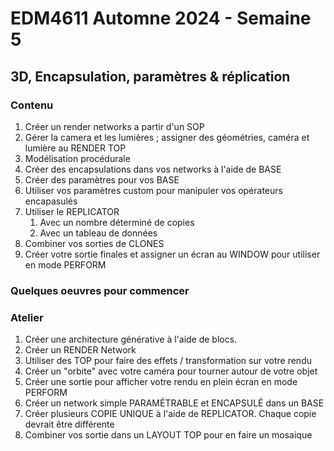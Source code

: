 # EDM4611 Automne 2024 - Semaine 5 
## 3D, Encapsulation, paramètres & réplication

### Contenu
1. Créer un render networks a partir d'un SOP 
2. Gérer la camera et les lumières ; assigner des géométries, caméra et lumière au RENDER TOP 
3. Modélisation procédurale
4. Créer des encapsulations dans vos networks à l'aide de BASE
5. Créer des paramètres pour vos BASE 
6. Utiliser vos paramètres custom pour manipuler vos opérateurs encapasulés 
7. Utiliser le REPLICATOR
	1. Avec un nombre déterminé de copies
	2. Avec un tableau de données 
8. Combiner vos sorties de CLONES 
9. Créer votre sortie finales et assigner un écran au WINDOW pour utiliser en mode PERFORM 

### Quelques oeuvres pour commencer 

### Atelier 
1. Créer une architecture générative à l'aide de blocs.
2. Créer un RENDER Network 
3. Utiliser des TOP pour faire des effets / transformation sur votre rendu
4. Créer un "orbite" avec votre caméra pour tourner autour de votre objet 
5. Créer une sortie pour afficher votre rendu en plein écran en mode PERFORM
6. Créer un network simple PARAMÉTRABLE et ENCAPSULÉ dans un BASE
7. Créer plusieurs COPIE UNIQUE à l'aide de REPLICATOR. Chaque copie devrait être différente
8. Combiner vos sortie dans un LAYOUT TOP pour en faire un mosaique 
